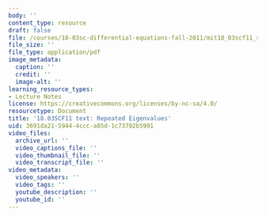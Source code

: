 ```yaml
---
body: ''
content_type: resource
draft: false
file: /courses/18-03sc-differential-equations-fall-2011/mit18_03scf11_s33_8text.pdf
file_size: ''
file_type: application/pdf
image_metadata:
  caption: ''
  credit: ''
  image-alt: ''
learning_resource_types:
- Lecture Notes
license: https://creativecommons.org/licenses/by-nc-sa/4.0/
resourcetype: Document
title: '18.03SCF11 text: Repeated Eigenvalues'
uid: 3691da21-5944-4ccc-a85d-1c73702b5991
video_files:
  archive_url: ''
  video_captions_file: ''
  video_thumbnail_file: ''
  video_transcript_file: ''
video_metadata:
  video_speakers: ''
  video_tags: ''
  youtube_description: ''
  youtube_id: ''
---
```

